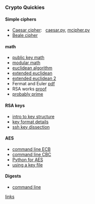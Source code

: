 ### Crypto Quickies

#### Simple ciphers
- [Caesar cipher](caesar.md): &nbsp;   [caesar.py](
caesar.py), [mcipher.py](mcipher.py)
- [Beale cipher](Beale_cipher.md)

#### math
- [public key math](public-key_math.md)
- [modular math](modular_math.md)
- [euclidean algorithm](euclidean.md)
- [extended euclidean](ee1.md)
- [extended euclidean 2](ee2.md)
- Fermat and Euler [pdf](euler.pdf)
- RSA works [proof](public-key_proof.md)
- [probably prime](probably_prime.md)

#### RSA keys
- [intro to key structure](RSA_key_intro.md)
- [key format details](RSA_key_formats.md)
- [ssh key dissection](RSA_key_ssh.md)

#### AES
- [command line ECB](openssl-aes-ecb.md)
- [command line CBC](openssl-aes-cbc.md)
- [Python for AES](python-aes.md)
- [using a key file](aes_key_file.md)

#### Digests
- [command line](openssl-digests.md)

[links](resources.md)

